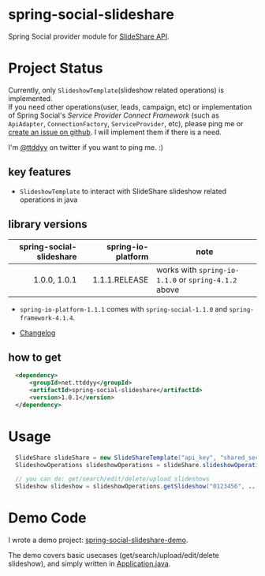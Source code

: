 # spring-social-slideshare

Spring Social provider module for [SlideShare API](http://www.slideshare.net/developers).


# Project Status

Currently, only `SlideshowTemplate`(slideshow related operations) is implemented.  
If you need other operations(user, leads, campaign, etc) or implementation of Spring Social's _Service Provider 
Connect Framework_ (such as `ApiAdapter`, `ConnectionFactory`, `ServiceProvider`, etc), please ping me or [create an 
issue on github](https://github.com/ttddyy/spring-social-slideshare/issues). 
I will implement them if there is a need.

I'm [@ttddyy](https://twitter.com/ttddyy) on twitter if you want to ping me. :)   


## key features

- `SlideshowTemplate` to interact with SlideShare slideshow related operations in java 


## library versions

| spring-social-slideshare | spring-io-platform |                                                 note |
| ------------------------:| ------------------:|------------------------------------------------------| 
|             1.0.0, 1.0.1 |      1.1.1.RELEASE | works with `spring-io-1.1.0` or `spring-4.1.2` above |

* `spring-io-platform-1.1.1` comes with `spring-social-1.1.0` and `spring-framework-4.1.4`.

* [Changelog](CHANGELOG.md)

## how to get


```xml
  <dependency>
      <groupId>net.ttddyy</groupId>
      <artifactId>spring-social-slideshare</artifactId>
      <version>1.0.1</version>
  </dependency>
```

# Usage

```java
  SlideShare slideShare = new SlideShareTemplate("api_key", "shared_secret");
  SlideshowOperations slideshowOperations = slideShare.slideshowOperations();

  // you can do: get/search/edit/delete/upload slideshows
  Slideshow slideshow = slideshowOperations.getSlideshow("0123456", ...);
```

# Demo Code

I wrote a demo project: [spring-social-slideshare-demo](https://github.com/ttddyy/spring-social-slideshare-demo).

The demo covers basic usecases (get/search/upload/edit/delete slideshow), and simply written in 
[Application.java](https://github.com/ttddyy/spring-social-slideshare-demo/blob/master/src/main/java/demo/Application.java). 


